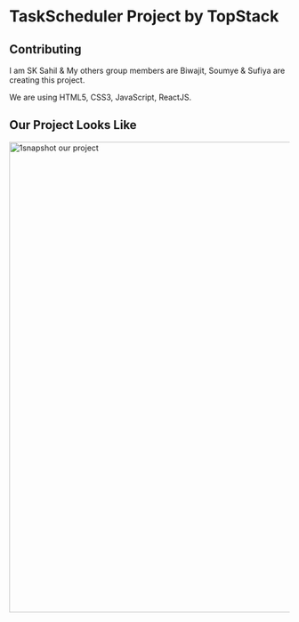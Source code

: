 # TaskScheduler Project by TopStack


## Contributing

I am SK Sahil & My others group members are Biwajit, Soumye & Sufiya are creating this project.

We are using HTML5, CSS3, JavaScript, ReactJS.

## Our Project Looks Like

<img width="846" alt="1snapshot our project" src="https://github.com/programmer-sahil/TaskScheduler/assets/117796859/84e4576b-03fe-4156-8bbf-8cc91f8900e7">


